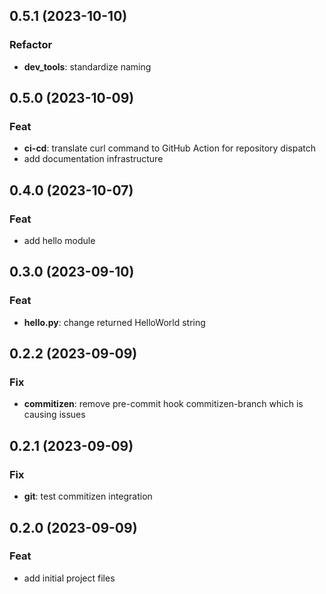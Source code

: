## 0.5.1 (2023-10-10)

### Refactor

- **dev_tools**: standardize naming

## 0.5.0 (2023-10-09)

### Feat

- **ci-cd**: translate curl command to GitHub Action for repository dispatch
- add documentation infrastructure

## 0.4.0 (2023-10-07)

### Feat

- add hello module

## 0.3.0 (2023-09-10)

### Feat

- **hello.py**: change returned HelloWorld string

## 0.2.2 (2023-09-09)

### Fix

- **commitizen**: remove pre-commit hook commitizen-branch which is causing issues

## 0.2.1 (2023-09-09)

### Fix

- **git**: test commitizen integration

## 0.2.0 (2023-09-09)

### Feat

- add initial project files
